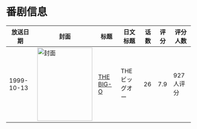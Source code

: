 # 番剧信息

|放送日期|封面|标题|日文标题|话数|评分|评分人数|
|---|---|---|---|---|---|---|
|1999-10-13|<img src="https://lain.bgm.tv/pic/cover/c/8a/0e/697_7hDJH.jpg" alt="封面" style="width:150px;height:200px;object-fit:cover;">|[THE BIG-O](https://bangumi.tv/subject/697)|THE ビッグオー|26|7.9|927人评分|
